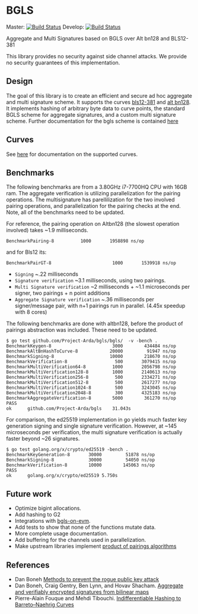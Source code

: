 # BGLS
Master: [![Build Status](https://travis-ci.org/Project-Arda/bgls.svg?branch=master)](https://travis-ci.org/Project-Arda/bgls)
Develop: [![Build Status](https://travis-ci.org/Project-Arda/bgls.svg?branch=develop)](https://travis-ci.org/Project-Arda/bgls)

Aggregate and Multi Signatures based on BGLS over Alt bn128 and BLS12-381

This library provides no security against side channel attacks. We provide no security guarantees of this implementation.

## Design
The goal of this library is to create an efficient and secure ad hoc aggregate and multi signature scheme. It supports the curves [bls12-381](https://github.com/dis2/bls12) and [alt bn128](https://github.com/ethereum/go-ethereum/tree/master/crypto/bn256). It implements hashing of arbitrary byte data to curve points, the standard BGLS scheme for aggregate signatures, and a custom multi signature scheme. Further documentation for the bgls scheme is contained [here](bgls/README.md)

## Curves
See [here](curves/README.md) for documentation on the supported curves.
## Benchmarks
The following benchmarks are from a 3.80GHz i7-7700HQ CPU with 16GB ram. The aggregate verification is utilizing parallelization for the pairing operations. The multisignature has parellilization for the two involved pairing operations, and parallelization for the pairing checks at the end. Note, all of the benchmarks need to be updated.

For reference, the pairing operation on Altbn128 (the slowest operation involved) takes ~1.9 milliseconds.
```
BenchmarkPairing-8   	    1000	   1958898 ns/op
```
and for Bls12 its:
```
BenchmarkPairGT-8               	    1000	   1539918 ns/op
```

- `Signing` ~.22 milliseconds
- `Signature verification` ~3.1 milliseconds, using two pairings.
- `Multi Signature verification` ~2 milliseconds + ~1.1 microseconds per signer, two pairings + n point additions
- `Aggregate Signature verification` ~.36 milliseconds per signer/message pair, with n+1 pairings run in parallel. (4.45x speedup with 8 cores)

The following benchmarks are done with altbn128, before the product of pairings
abstraction was included. These need to be updated.
```
$ go test github.com/Project-Arda/bgls/bgls/  -v -bench .
BenchmarkKeygen-8                  	    3000	    434484 ns/op
BenchmarkAltBnHashToCurve-8        	   20000	     91947 ns/op
BenchmarkSigning-8                 	   10000	    218670 ns/op
BenchmarkVerification-8            	     500	   3079415 ns/op
BenchmarkMultiVerification64-8     	    1000	   2056798 ns/op
BenchmarkMultiVerification128-8    	    1000	   2140613 ns/op
BenchmarkMultiVerification256-8    	     500	   2334271 ns/op
BenchmarkMultiVerification512-8    	     500	   2617277 ns/op
BenchmarkMultiVerification1024-8   	     500	   3243045 ns/op
BenchmarkMultiVerification2048-8   	     300	   4325183 ns/op
BenchmarkAggregateVerification-8   	    5000	    361270 ns/op
PASS
ok  	github.com/Project-Arda/bgls	31.043s
```
For comparison, the ed25519 implementation in go yields much faster key generation signing and single signature verification. However, at ~145 microseconds per verification, the multi signature verification is actually faster beyond ~26 signatures.
```
$ go test golang.org/x/crypto/ed25519 -bench .
BenchmarkKeyGeneration-8   	   30000	     51878 ns/op
BenchmarkSigning-8         	   30000	     54050 ns/op
BenchmarkVerification-8    	   10000	    145063 ns/op
PASS
ok  	golang.org/x/crypto/ed25519	5.750s
```

## Future work
- Optimize bigint allocations.
- Add hashing to G2
- Integrations with [bgls-on-evm](https://github.com/jlandrews/bgls-on-evm).
- Add tests to show that none of the functions mutate data.
- More complete usage documentation.
- Add buffering for the channels used in parallelization.
- Make upstream libraries implement [product of pairings algorithms](https://eprint.iacr.org/2006/172.pdf)

## References
- Dan Boneh [Methods to prevent the rogue public key attack](https://crypto.stanford.edu/~dabo/pubs/papers/BLSmultisig.html)
- Dan Boneh, Craig Gentry, Ben Lynn, and Hovav Shacham. [Aggregate and verifiably encrypted signatures from bilinear maps](https://www.iacr.org/archive/eurocrypt2003/26560416/26560416.pdf)
- Pierre-Alain Fouque and Mehdi Tibouchi. [Indifferentiable Hashing to
Barreto–Naehrig Curves](http://www.di.ens.fr/~fouque/pub/latincrypt12.pdf)
